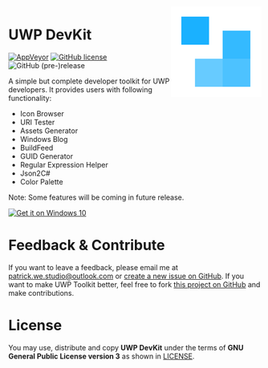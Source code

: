 <img src="icon.png" align="right">

# UWP DevKit

[![AppVeyor](https://img.shields.io/appveyor/ci/patrick330602/uwp-devkit.svg?style=flat-square)]() [![GitHub license](https://img.shields.io/badge/license-AGPL-blue.svg?style=flat-square)](https://raw.githubusercontent.com/patrick330602/UWP-DevKit/master/LICENSE) ![GitHub (pre-)release](https://img.shields.io/github/release/patrick330602/UWP-DevKit/all.svg?style=flat-square)

A simple but complete developer toolkit for UWP developers. It provides users with following functionality:

- Icon Browser
- URI Tester
- Assets Generator
- Windows Blog
- BuildFeed
- GUID Generator
- Regular Expression Helper
- Json2C#
- Color Palette

Note: Some features will be coming in future release.

<a href="https://www.microsoft.com/store/apps/9nblggh5p90f?ocid=badge"><img height="65" width="180" src="https://assets.windowsphone.com/f2f77ec7-9ba9-4850-9ebe-77e366d08adc/English_Get_it_Win_10_InvariantCulture_Default.png" alt="Get it on Windows 10" /></a>

# Feedback & Contribute

If you want to leave a feedback, please email me at patrick.we.studio@outlook.com or [create a new issue on GitHub](https://github.com/patrick330602/UWP-DevKit/issues/new). If you want to make UWP Toolkit better, feel free to fork [this project on GitHub](https://github.com/patrick330602/UWP-DevKit) and make contributions.
<!-- # Insider Program-->
<!--Want to get the latest build without waiting for slow store certification? here is your choice! Fill in this form and then you can participate in the UWP DevKit Insider Program, which will get update a lot earlier than other people.-->
<!--中国用户如果打不开的话请翻墙或填写这份表单，墙真心烦(╯‵□′)╯︵┻━┻-->

# License

You may use, distribute and copy **UWP DevKit** under the terms of **GNU General Public License version 3** as shown in [LICENSE](https://raw.githubusercontent.com/patrick330602/UWP-DevKit/master/LICENSE).
